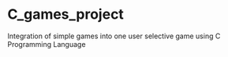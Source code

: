# C_games_project
Integration of simple games into one user selective game using C Programming Language
